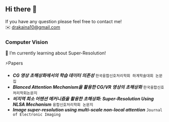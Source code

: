 ## Hi there 👋

If you have any question please feel free to contact me!   
✉️ drakaina10@gmail.com   

### Computer Vision   
📝 I’m currently learning about Super-Resolution!   

⚡Papers
+ **_CG 영상 초해상화에서의 학습 데이터 의존성_** ```한국융합신호처리학회 하계학술대회 논문집```
+ **_Blanced Attention Mechanism을 활용한 CG/VR 영상의 초해상화_** ```한국융합신호처리학회논문지```
+ **_비지역 희소 어텐션 메커니즘을 활용한 초해상화: Super-Resolution Using NLSA Mechanism_** ```융합신호처리학회 논문지```
+ **_Image super-resolution using multi-scale non-local attention_** ```Journal of Electronic Imaging```

<!--
**Dae12-Han/Dae12-Han** is a ✨ _special_ ✨ repository because its `README.md` (this file) appears on your GitHub profile.

Here are some ideas to get you started:

- 🔭 I’m currently working on ...
- 🌱 I’m currently learning ...
- 👯 I’m looking to collaborate on ...
- 🤔 I’m looking for help with ...
- 💬 Ask me about ...
- 📫 How to reach me: ...
- 😄 Pronouns: ...
- ⚡ Fun fact: ...
- 🌱 These are projects that I did: ...
-->
